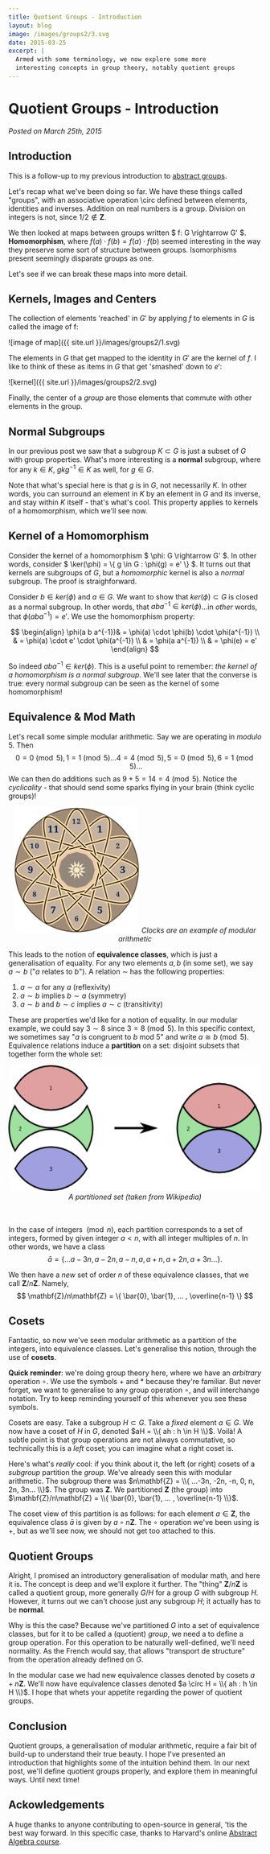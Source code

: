 ```yaml
---
title: Quotient Groups - Introduction
layout: blog
image: /images/groups2/3.svg
date: 2015-03-25
excerpt: |
  Armed with some terminology, we now explore some more 
  interesting concepts in group theory, notably quotient groups
---
```



# Quotient Groups - Introduction

_Posted on March 25th, 2015_


## Introduction

This is a follow-up to my previous introduction 
to [abstract groups](/mathematics/2015-02-26-groups.html).

Let's recap what we've been doing so far. We have these things called "groups", with 
an associative operation \circ defined between elements, identities and 
inverses. Addition on real numbers is a group. Division on integers is not, since $1/2 \notin \mathbf{Z}$.

We then looked at maps between groups written $ f: G \rightarrow G' $. **Homomorphism**, 
where $f(a) \cdot f(b) = f(a) \cdot f(b)$ seemed interesting in the way they preserve some 
sort of structure between groups. Isomorphisms present seemingly disparate groups as one.

Let's see if we can break these maps into more detail.

## Kernels, Images and Centers

The collection of elements 'reached' in $G'$ by applying $f$ to elements in $G$ is called the image of f:

![image of map]({{ site.url }}/images/groups2/1.svg)

The elements in $G$ that get mapped to the identity in $G'$ are the kernel of $f$. I like to think of these as items in $G$ that get 'smashed' down to $e'$:

![kernel]({{ site.url }}/images/groups2/2.svg)

Finally, the center of a _group_ are those elements that commute with other elements in the group.

## Normal Subgroups

In our previous post we saw that a subgroup $K \subset G$ is just a subset of $G$ with group properties. What's more interesting is a **normal** subgroup, where for any $k \in K$, $g k g^{-1} \in K$ as well, for $g \in G$.

Note that what's special here is that $g$ is in $G$, not necessarily $K$. In other words, you can surround an element in $K$ by an element in $G$ and its inverse, and stay within $K$ itself - that's what's cool. This property applies to kernels of a homomorphism, which we'll see now.


## Kernel of a Homomorphism

Consider the kernel of a homomorphism $ \phi: G \rightarrow G' $. In other words, consider 
$ \ker(\phi) = \\{ g \in G : \phi(g) = e' \\} $. It turns out that kernels are subgroups of $G$, but a _homomorphic_ kernel is also a _normal_ subgroup. The proof is straighforward.

Consider $b \in ker(\phi)$ and $a \in G$. We want to show that $ker(\phi) \subset G$ is closed as a normal subgroup. In other words, that $a b a^{-1} \in ker(\phi)$...in _other_ words, that $\phi(a b a^{-1}) = e'$. We use the homomorphism property:

$$
\begin{align}
	\phi(a b a^{-1})& = \phi(a) \cdot \phi(b) \cdot \phi(a^{-1}) \\
	& = \phi(a) \cdot e' \cdot \phi(a^{-1}) \\
	& = \phi(a a^{-1}) \\
	& = \phi(e) = e'
\end{align}
$$

So indeed $a b a^{-1} \in ker(\phi)$. This is a useful point to remember: _the kernel of a homomorphism is a normal subgroup_. We'll see later that the converse is true: every normal subgroup can be seen as the kernel of some homomorphism!


## Equivalence & Mod Math

<!-- todo prime order groups -->

Let's recall some simple modular arithmetic. Say we are operating in _modulo_ 5. Then
$$0 = 0 \pmod 5, 1 = 1 \pmod 5...4 = 4 \pmod5, 5 = 0 \pmod 5, 6 = 1 \pmod 5...$$
We can then do additions such as $9 + 5 = 14 = 4 \pmod 5$. Notice the _cyclicality_ - that should send some sparks flying in your brain (think cyclic groups)!


<center>
	<img src="/images/groups2/3.svg" style="height: 250px;" />
	<em>Clocks are an example of modular arithmetic</em>
</center>


This leads to the notion of **equivalence classes**, which is just a generalisation of equality. For any two elements $a, b$ (in some set), we say $a \sim b$ ("$a$ relates to $b$"). A relation $\sim$ has the following properties:

1. $a \sim a$ for any $a$ (reflexivity)
2. $a \sim b$ implies $b  \sim  a$ (symmetry)
3. $a \sim b$ and $b \sim c$ implies $a \sim c$ (transitivity)

These are properties we'd like for a notion of equality. In our modular example, we could say $3 \sim 8$ since $3 = 8 \pmod 5$. In this specific context, we sometimes say "$a$ is congruent to $b$ mod 5" and write $a \cong b \pmod 5$. Equivalence relations induce a **partition** on a set: disjoint subsets that together form the whole set:


<center>
	<img src="/images/groups2/4.png" style="height: 250px;" />
	<div><em>A partitioned set (taken from Wikipedia)</em></div>
	<br /><br />
</center>

In the case of integers $\pmod n$, each partition corresponds to a set of integers, formed by given integer $a < n$, with all integer multiples of $n$. In other words, we have a class 
$$
	\bar{a} = \{  ...a-3n, a-2n, a-n, a, a + n, a + 2n, a + 3n... \}.
$$

We then have a _new_ set of order $n$ of these equivalence classes, that we call 
$\mathbf{Z}/n\mathbf{Z}$. Namely,
$$
	\mathbf{Z}/n\mathbf{Z} = \{ \bar{0}, \bar{1}, ... , \overline{n-1} \}
$$


## Cosets

Fantastic, so now we've seen modular arithmetic as a partition of the integers, into equivalence classes. Let's generalise this notion, through the use of **cosets**.

**Quick reminder**: we're doing group theory here, where we have an _arbitrary_ operation $\circ$. We use the symbols $+$ and $*$ because they're familiar. But never forget, we want to generalise to any group operation $\circ$, and will interchange notation. Try to keep reminding yourself of this whenever you see these symbols.

Cosets are easy. Take a subgroup $H \subset G$. Take a _fixed_ element $a \in G$. We now have a coset of $H$ in $G$, denoted $aH = \\{ ah : h \in H \\}$. Voilà! A subtle point is that group operations are not always commutative, so technically this is a _left_ coset; you can imagine what a right coset is. 

Here's what's _really_ cool: if you think about it, the left (or right) cosets of a _subgroup_ partition the _group_. We've already seen this with modular arithmetic. The subgroup there was $n\mathbf{Z} = \\{ ...-3n, -2n, -n, 0, n, 2n, 3n... \\}$. The group was 
$\mathbf{Z}$. We partitioned $\mathbf{Z}$ (the group) into $\mathbf{Z}/n\mathbf{Z} = \\{ \bar{0}, \bar{1}, ... , \overline{n-1} \\}$.

The coset view of this partition is as follows: for each element $a \in \mathbf{Z}$, the equivalence class $\bar{a}$ is given by $a \circ n\mathbf{Z}$. The $\circ$ operation we've been using is $+$, but as we'll see now, we should not get too attached to this.


## Quotient Groups

Alright, I promised an introductory generalisation of modular math, and here it is. The concept is deep and we'll explore it further. The "thing" $\mathbf{Z}/n\mathbf{Z}$ is called a quotient group, more generally $G / H$ for a group $G$ with subgroup $H$. However, it turns out we can't choose just any subgroup $H$; it actually has to be 
**normal**.

Why is this the case? Because we've partitioned $G$ into a set of equivalence classes, but for it to be called a (quotient) _group_, we need a to define a group operation. For this operation to be naturally well-defined, we'll need normality. As the French would say, that allows "transport de structure" from the operation already defined on $G$.

In the modular case we had new equivalence classes denoted by cosets $a + n\mathbf{Z}$. We'll now have equivalence classes denoted $a \circ H = \\{ ah : h \in H \\}$. I hope that whets your appetite regarding the power of quotient groups.


## Conclusion

Quotient groups, a generalisation of modular arithmetic, require a fair bit of build-up to understand their true beauty. I hope I've presented an introduction that highlights some of the intuition behind them. In our next post, we'll define quotient groups properly, and explore them in meaningful ways. Until next time!


## Ackowledgements

A huge thanks to anyone contributing to open-source in general, 'tis the best 
way forward. In this specific case, thanks to Harvard's online 
[Abstract Algebra course](http://www.extension.harvard.edu/open-learning-initiative/abstract-algebra).
